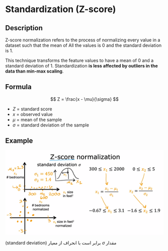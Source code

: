 # Standardization (Z-score)

## Description

Z-score normalization refers to the process of normalizing every value in a dataset such that the mean of All the values is 0 and the standard deviation is 1.

This technique transforms the feature values to have a mean of 0 and a standard deviation of 1. Standardization **is less affected by outliers in the data than min-max scaling**.

## Formula

$$
Z = \frac{x - \mu}{\sigma}
$$

- $Z$ = standard score
- $x$ = observed value
- $\mu$ = mean of the sample
- $\sigma$ = standard deviation of the sample

## Example

![](standardization/image1.png)

<span dir="rtl">مقدار $\sigma$ برابر است با انحراف از معیار (standard deviation)</span>
